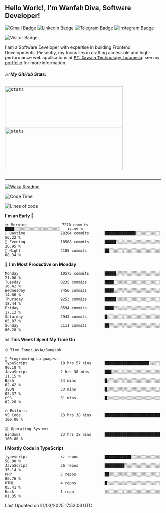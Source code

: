 ## Hello World!, I'm Wanfah Diva, Software Developer!

[![Gmail Badge](https://img.shields.io/badge/-Gmail-white?style=plastic&logo=Gmail&link=mailto:aditputrafirmansyah@gmail.com)](mailto:wanfahdivaa@gmail.com)
[![Linkedin Badge](https://img.shields.io/badge/-LinkedIn-blue?style=plastic&logo=Linkedin&link=https://www.linkedin.com/in/aditputrafirmansyah/)](https://www.linkedin.com/in/wanfahdiva/)
[![Telegram Badge](https://img.shields.io/badge/-Telegram-blue?style=plastic&logo=telegram&link=https://t.me/Adithya_13)](https://t.me/wanfahdiva)
[![Instagram Badge](https://img.shields.io/badge/-Instagram-white?style=plastic&logo=instagram&link=https://www.instagram.com/adithya_firmansyahputra/)](https://www.instagram.com/wnfhdva/)

![Visitor Badge](https://visitor-badge.laobi.icu/badge?page_id=wanfahdiva.wanfahdiva)

<p>
I'am a Software Developer with expertise in building Frontend Developments.
Presently, my focus lies in crafting accessible and high-performance web applications at  <a href="https://sawala/tech" target="_blank">PT. Sawala Technology Indonesia</a>. see my <a href="http://wanfahdiva-com.vercel.app/" target="_blank">portfolio</a> for more information.
</p>

<h5 align="left">
  
📈 **My GitHub Stats:**

</h5>

<div align="left">
<kbd>
  <img height="135em" width="380em" alt="stats" src="https://github-readme-stats-salesp07.vercel.app/api?username=wanfahdiva&count_private=true&show_icons=true&theme=react&rank_icon=github&border_radius=10&hide_title=true"></kbd>
</kbd>
<kbd>
    <img height="135em" width="380em" alt="stats" src="https://github-readme-activity-graph.vercel.app/graph?username=wanfahdiva&theme=react&hide_title=true"></kbd>
</div>

<br />

---

[![Waka Readme](https://github.com/wanfahdiva/wanfahdiva/actions/workflows/waka.yml/badge.svg)](https://github.com/wanfahdiva/wanfahdiva/actions/workflows/waka.yml)

<!--START_SECTION:waka-->
![Code Time](http://img.shields.io/badge/Code%20Time-1%2C759%20hrs%2048%20mins-blue)

![Lines of code](https://img.shields.io/badge/From%20Hello%20World%20I%27ve%20Written-22.5%20million%20lines%20of%20code-blue)

**I'm an Early 🐤** 

```text
🌞 Morning                7270 commits        ████░░░░░░░░░░░░░░░░░░░░░   14.49 % 
🌆 Daytime                28204 commits       ██████████████░░░░░░░░░░░   56.22 % 
🌃 Evening                10508 commits       █████░░░░░░░░░░░░░░░░░░░░   20.95 % 
🌙 Night                  4185 commits        ██░░░░░░░░░░░░░░░░░░░░░░░   08.34 % 
```
📅 **I'm Most Productive on Monday** 

```text
Monday                   10575 commits       █████░░░░░░░░░░░░░░░░░░░░   21.08 % 
Tuesday                  8235 commits        ████░░░░░░░░░░░░░░░░░░░░░   16.42 % 
Wednesday                7456 commits        ████░░░░░░░░░░░░░░░░░░░░░   14.86 % 
Thursday                 9253 commits        █████░░░░░░░░░░░░░░░░░░░░   18.44 % 
Friday                   8594 commits        ████░░░░░░░░░░░░░░░░░░░░░   17.13 % 
Saturday                 2943 commits        █░░░░░░░░░░░░░░░░░░░░░░░░   05.87 % 
Sunday                   3111 commits        ██░░░░░░░░░░░░░░░░░░░░░░░   06.20 % 
```


📊 **This Week I Spent My Time On** 

```text
🕑︎ Time Zone: Asia/Bangkok

💬 Programming Languages: 
TypeScript               18 hrs 57 mins      ████████████████████░░░░░   80.18 % 
JavaScript               2 hrs 38 mins       ███░░░░░░░░░░░░░░░░░░░░░░   11.15 % 
Bash                     34 mins             █░░░░░░░░░░░░░░░░░░░░░░░░   02.42 % 
JSON                     33 mins             █░░░░░░░░░░░░░░░░░░░░░░░░   02.37 % 
CSS                      31 mins             █░░░░░░░░░░░░░░░░░░░░░░░░   02.26 % 

🔥 Editors: 
VS Code                  23 hrs 38 mins      █████████████████████████   100.00 % 

💻 Operating System: 
Windows                  23 hrs 38 mins      █████████████████████████   100.00 % 
```

**I Mostly Code in TypeScript** 

```text
TypeScript               37 repos            ████████████░░░░░░░░░░░░░   50.00 % 
JavaScript               26 repos            █████████░░░░░░░░░░░░░░░░   35.14 % 
PHP                      5 repos             ██░░░░░░░░░░░░░░░░░░░░░░░   06.76 % 
HTML                     4 repos             █░░░░░░░░░░░░░░░░░░░░░░░░   05.41 % 
Hack                     1 repo              ░░░░░░░░░░░░░░░░░░░░░░░░░   01.35 % 
```




 Last Updated on 01/03/2025 17:53:03 UTC
<!--END_SECTION:waka-->
